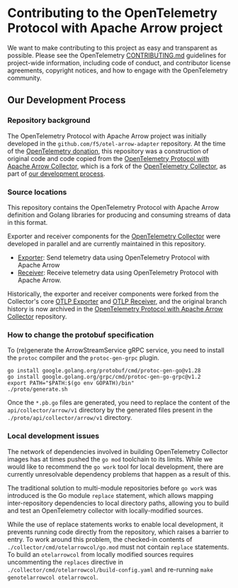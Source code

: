 # Contributing to the OpenTelemetry Protocol with Apache Arrow project

We want to make contributing to this project as easy and transparent
as possible.  Please see the OpenTelemetry
[CONTRIBUTING.md](https://github.com/open-telemetry/community/blob/main/CONTRIBUTING.md)
guidelines for project-wide information, including code of conduct,
and contributor license agreements, copyright notices, and how to
engage with the OpenTelemetry community.

## Our Development Process

### Repository background

The OpenTelemetry Protocol with Apache Arrow project was initially
developed in the `github.com/f5/otel-arrow-adapter` repository.  At
the time of the [OpenTelemetry donation][DONATION], this repository
was a construction of original code and code copied from the
[OpenTelemetry Protocol with Apache Arrow Collector][OACGH], which is
a fork of the [OpenTelemetry Collector][OTCGH], as part of [our
development process][DEVPROCESS].

### Source locations

This repository contains the OpenTelemetry Protocol with Apache Arrow
definition and Golang libraries for producing and consuming streams of
data in this format.

Exporter and receiver components for the [OpenTelemetry
Collector][OTCDOCS] were developed in parallel and are currently
maintained in this repository.

- [Exporter][EXPORTER]: Send telemetry data using OpenTelemetry Protocol with Apache Arrow
- [Receiver][RECEIVER]: Receive telemetry data using OpenTelemetry Protocol with Apache Arrow.

Historically, the exporter and receiver components were forked from
the Collector's core [OTLP Exporter][OTLPEXPORTER] and [OTLP
Receiver][OTLPRECEIVER], and the original branch history is now
archived in the [OpenTelemetry Protocol with Apache Arrow
Collector][OACGH] repository.

### How to change the protobuf specification

To (re)generate the ArrowStreamService gRPC service, you need to install the `protoc` compiler and the `protoc-gen-grpc` plugin.
```shell
go install google.golang.org/protobuf/cmd/protoc-gen-go@v1.28
go install google.golang.org/grpc/cmd/protoc-gen-go-grpc@v1.2
export PATH="$PATH:$(go env GOPATH)/bin"
./proto/generate.sh
```
Once the `*.pb.go` files are generated, you need to replace the content of the `api/collector/arrow/v1` directory by the
generated files present in the `./proto/api/collector/arrow/v1` directory.

### Local development issues

The network of dependencies involved in building OpenTelemetry
Collector images has at times pushed the `go mod` toolchain to its
limits.  While we would like to recommend the `go work` tool for local
development, there are currently unresolvable dependency problems that
happen as a result of this.

The traditional solution to multi-module repositories before `go
work` was introduced is the Go module `replace` statement, which
allows mapping inter-repository dependencies to local directory paths,
allowing you to build and test an OpenTelemetry collector with
locally-modified sources.

While the use of replace statements works to enable local development,
it prevents running code directly from the repository, which raises a
barrier to entry.  To work around this problem, the checked-in
contents of `./collector/cmd/otelarrowcol/go.mod` must not contain
`replace` statements.  To build an `otelarrowcol` from locally
modified sources requires uncommenting the `replaces` directive in
`./collector/cmd/otelarrowcol/build-config.yaml` and re-running `make
genotelarrowcol otelarrowcol`.

[OTCDOCS]: https://opentelemetry.io/docs/collector/
[OTCGH]: https://github.com/open-telemetry/opentelemetry-collector
[OACGH]: https://github.com/open-telemetry/otel-arrow-collector
[EXPORTER]: https://github.com/open-telemetry/otel-arrow/collector/exporter/otelarrowexporter
[RECEIVER]: https://github.com/open-telemetry/otel-arrow/collector/receiver/otelarrowreceiver
[DONATION]: https://github.com/open-telemetry/community/issues/1332
[DEVPROCESS]: https://github.com/open-telemetry/otel-arrow-collector/issues/48
[OTLPRECEIVER]: https://github.com/open-telemetry/opentelemetry-collector/receiver/otlpreceiver
[OTLPEXPORTER]: https://github.com/open-telemetry/opentelemetry-collector/exporter/otlpexporter
